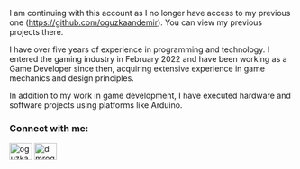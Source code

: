 I am continuing with this account as I no longer have access to my previous one (https://github.com/oguzkaandemir). You can view my previous projects there.

I have over five years of experience in programming and technology. I entered the gaming industry in February 2022 and have been working as a Game Developer since then, acquiring extensive experience in game mechanics and design principles.

In addition to my work in game development, I have executed hardware and software projects using platforms like Arduino.

<h3 align="left">Connect with me:</h3>
<p align="left">
<a href="https://linkedin.com/in/oguzkaandemir" target="blank"><img align="center" src="https://raw.githubusercontent.com/rahuldkjain/github-profile-readme-generator/master/src/images/icons/Social/linked-in-alt.svg" alt="oguzkaandemir" height="30" width="40" /></a>
<a href="mailto:dmroguzkaan@gmail.com" target="_blank">
    <img align="center" src="https://mailmeteor.com/logos/assets/PNG/Gmail_Logo_256px.png" alt="dmroguzkaan@gmail.com" height="30" width="40" />
</a>
</p>
